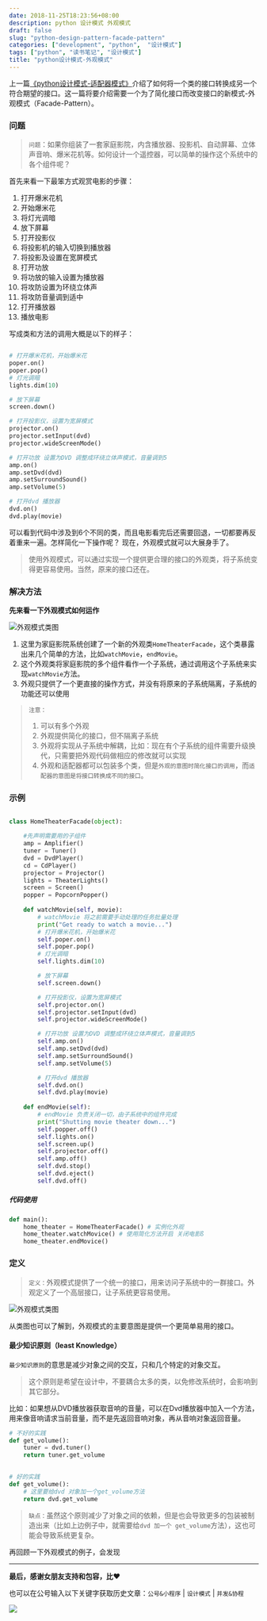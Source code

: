 ```yaml
---
date: 2018-11-25T18:23:56+08:00
description: python 设计模式 外观模式
draft: false
slug: "python-design-pattern-facade-pattern"
categories: ["development", "python",  "设计模式"]
tags: ["python", "读书笔记", "设计模式"]
title: "python设计模式-外观模式"
---
```


上一篇[《python设计模式-适配器模式》](https://mp.weixin.qq.com/s/69j6WbV_NoSumRuLj_gGug)介绍了如何将一个类的接口转换成另一个符合期望的接口。这一篇将要介绍需要一个为了简化接口而改变接口的新模式-外观模式（Facade-Pattern）。

### 问题

> `问题`：如果你组装了一套家庭影院，内含播放器、投影机、自动屏幕、立体声音响、爆米花机等。如何设计一个遥控器，可以简单的操作这个系统中的各个组件呢？

首先来看一下最笨方式观赏电影的步骤：

1. 打开爆米花机
2. 开始爆米花
3. 将灯光调暗
4. 放下屏幕
5. 打开投影仪
6. 将投影机的输入切换到播放器
7. 将投影及设置在宽屏模式
8. 打开功放
9. 将功放的输入设置为播放器
10. 将攻防设置为环绕立体声
11. 将攻防音量调到适中
12. 打开播放器
13. 播放电影

写成类和方法的调用大概是以下的样子：


```python

# 打开爆米花机，开始爆米花
poper.on()
poper.pop()
# 灯光调暗
lights.dim(10)

# 放下屏幕
screen.down()

# 打开投影仪，设置为宽屏模式
projector.on()
projector.setInput(dvd)
projector.wideScreenMode()

# 打开功放 设置为DVD 调整成环绕立体声模式，音量调到5
amp.on()
amp.setDvd(dvd)
amp.setSurroundSound()
amp.setVolume(5)

# 打开dvd 播放器
dvd.on()
dvd.play(movie)
```

可以看到代码中涉及到6个不同的类，而且电影看完后还需要回退，一切都要再反着重来一遍。怎样简化一下操作呢？
现在，外观模式就可以大展身手了。
> 使用外观模式，可以通过实现一个提供更合理的接口的外观类，将子系统变得更容易使用。当然，原来的接口还在。

### 解决方法

**先来看一下外观模式如何运作**

![外观模式类图](http://media.gusibi.mobi/gqxnhAKcJZ7wYLGuWwls8NkjFUsAqou-lwHvR7I9Jrhk5sXtQv6xAqhqMnbO2ITW)

1. 这里为家庭影院系统创建了一个新的外观类`HomeTheaterFacade`，这个类暴露出来几个简单的方法，比如`watchMovie`，`endMovie`。
2. 这个外观类将家庭影院的多个组件看作一个子系统，通过调用这个子系统来实现`watchMovie`方法。
3. 外观只提供了一个更直接的操作方式，并没有将原来的子系统隔离，子系统的功能还可以使用


> `注意：`
> 1. 可以有多个外观
> 2. 外观提供简化的接口，但不隔离子系统
> 3. 外观将实现从子系统中解耦，比如：现在有个子系统的组件需要升级换代，只需要把外观代码做相应的修改就可以实现
> 4. 外观和适配器都可以包装多个类，但是`外观的意图时简化接口的调用`，而`适配器的意图是将接口转换成不同的接口`。


### 示例

```python

class HomeTheaterFacade(object):

    #先声明需要用的子组件
    amp = Amplifier()
    tuner = Tuner()
    dvd = DvdPlayer()
    cd = CdPlayer()
    projector = Projector()
    lights = TheaterLights()
    screen = Screen()
    popper = PopcornPopper()
    
    def watchMovie(self, movie):
        # watchMovie 将之前需要手动处理的任务批量处理
        print("Get ready to watch a movie...")
        # 打开爆米花机，开始爆米花
        self.poper.on()
        self.poper.pop()
        # 灯光调暗
        self.lights.dim(10)

        # 放下屏幕
        self.screen.down()

        # 打开投影仪，设置为宽屏模式
        self.projector.on()
        self.projector.setInput(dvd)
        self.projector.wideScreenMode()

        # 打开功放 设置为DVD 调整成环绕立体声模式，音量调到5
        self.amp.on()
        self.amp.setDvd(dvd)
        self.amp.setSurroundSound()
        self.amp.setVolume(5)

        # 打开dvd 播放器
        self.dvd.on()
        self.dvd.play(movie)
    
    def endMovie(self):
        # endMovie 负责关闭一切，由子系统中的组件完成
        print("Shutting movie theater down...")
        self.popper.off()
        self.lights.on()
        self.screen.up()
        self.projector.off()
        self.amp.off()
        self.dvd.stop()
        self.dvd.eject()
        self.dvd.off()
```

##### 代码使用

```python
def main():
    home_theater = HomeTheaterFacade() # 实例化外观
    home_theater.watchMovice() # 使用简化方法开启 关闭电影ß
    home_theater.endMovice()
```
### 定义

> `定义：`外观模式提供了一个统一的接口，用来访问子系统中的一群接口。外观定义了一个高层接口，让子系统更容易使用。

![外观模式类图](http://media.gusibi.mobi/LTw5Md09LS2JDhLP5TKFay5jNCGUK93PgDVhpB3clEv-8RzKOfyOFCvLlIzn4D0V)

从类图也可以了解到，外观模式的主要意图是提供一个更简单易用的接口。


#### 最少知识原则（least Knowledge）

`最少知识原则`的意思是减少对象之间的交互，只和几个特定的对象交互。
> 这个原则是希望在设计中，不要耦合太多的类，以免修改系统时，会影响到其它部分。

比如：如果想从DVD播放器获取音响的音量，可以在Dvd播放器中加入一个方法，用来像音响请求当前音量，而不是先返回音响对象，再从音响对象返回音量。

```python
# 不好的实践
def get_volume():
    tuner = dvd.tuner()
    return tuner.get_volume
    

# 好的实践
def get_volume():
    # 这里要给dvd 对象加一个get_volume方法
    return dvd.get_volume
```

> `缺点：`虽然这个原则减少了对象之间的依赖，但是也会导致更多的包装被制造出来（比如上边例子中，就需要给`dvd 加一个 get_volume`方法），这也可能会导致系统更复杂。

再回顾一下外观模式的例子，会发现

------


**最后，感谢女朋友支持和包容，比❤️**

也可以在公号输入以下关键字获取历史文章：`公号&小程序` | `设计模式` | `并发&协程`

![](http://media.gusibi.mobi/ah0mqMXMtdJb9Yj03suu-NGEyVRxyEuOIT5bXSv7ip5aqtHkiRjTTl8SMRMv3Qp5)
